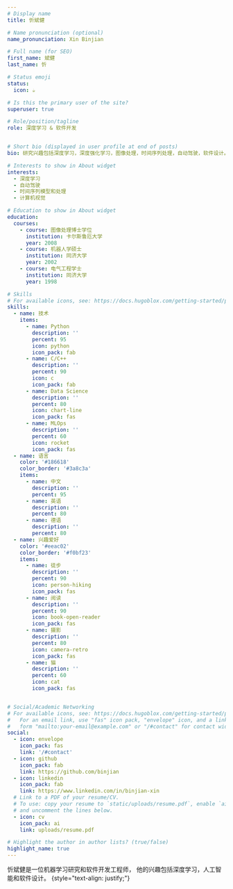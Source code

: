 ```yaml
---
# Display name
title: 忻斌健

# Name pronunciation (optional)
name_pronunciation: Xin Binjian 

# Full name (for SEO)
first_name: 斌健
last_name: 忻

# Status emoji
status:
  icon: ☕️

# Is this the primary user of the site?
superuser: true

# Role/position/tagline
role: 深度学习 & 软件开发


# Short bio (displayed in user profile at end of posts)
bio: 研究兴趣包括深度学习，深度强化学习，图像处理，时间序列处理，自动驾驶，软件设计。

# Interests to show in About widget
interests:
  - 深度学习
  - 自动驾驶
  - 时间序列模型和处理
  - 计算机视觉

# Education to show in About widget
education:
  courses:
    - course: 图像处理博士学位
      institution: 卡尔斯鲁厄大学 
      year: 2008
    - course: 机器人学硕士
      institution: 同济大学
      year: 2002
    - course: 电气工程学士 
      institution: 同济大学
      year: 1998

# Skills
# For available icons, see: https://docs.hugoblox.com/getting-started/page-builder/#icons
skills:
  - name: 技术
    items:
      - name: Python
        description: ''
        percent: 95
        icon: python
        icon_pack: fab
      - name: C/C++
        description: ''
        percent: 90
        icon: c
        icon_pack: fab
      - name: Data Science
        description: ''
        percent: 80
        icon: chart-line
        icon_pack: fas
      - name: MLOps
        description: ''
        percent: 60
        icon: rocket
        icon_pack: fas
  - name: 语言
    color: '#186618'
    color_border: '#3a8c3a'
    items:
      - name: 中文
        description: ''
        percent: 95
      - name: 英语
        description: ''
        percent: 80
      - name: 德语
        description: ''
        percent: 80
  - name: 兴趣爱好
    color: '#eeac02'
    color_border: '#f0bf23'
    items:
      - name: 徒步 
        description: ''
        percent: 90
        icon: person-hiking
        icon_pack: fas
      - name: 阅读 
        description: ''
        percent: 90
        icon: book-open-reader
        icon_pack: fas
      - name: 摄影 
        description: ''
        percent: 80
        icon: camera-retro
        icon_pack: fas
      - name: 猫 
        description: ''
        percent: 60
        icon: cat
        icon_pack: fas


# Social/Academic Networking
# For available icons, see: https://docs.hugoblox.com/getting-started/page-builder/#icons
#   For an email link, use "fas" icon pack, "envelope" icon, and a link in the
#   form "mailto:your-email@example.com" or "/#contact" for contact widget.
social:
  - icon: envelope
    icon_pack: fas
    link: '/#contact'
  - icon: github
    icon_pack: fab
    link: https://github.com/binjian
  - icon: linkedin
    icon_pack: fab
    link: https://www.linkedin.com/in/binjian-xin
  # Link to a PDF of your resume/CV.
  # To use: copy your resume to `static/uploads/resume.pdf`, enable `ai` icons in `params.yaml`,
  # and uncomment the lines below.
  - icon: cv
    icon_pack: ai
    link: uploads/resume.pdf

# Highlight the author in author lists? (true/false)
highlight_name: true
---
```


忻斌健是一位机器学习研究和软件开发工程师， 他的兴趣包括深度学习，人工智能和软件设计。
{style="text-align: justify;"}
